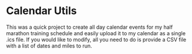 # Calendar Utils

This was a quick project to create all day calendar events for my half marathon training schedule and easily upload it to my calendar as a single .ics file. If you would like to modify, all you need to do is provide a CSV file with a list of dates and miles to run.

